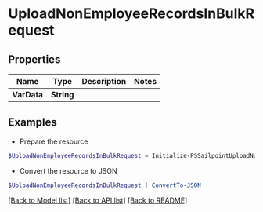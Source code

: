 # UploadNonEmployeeRecordsInBulkRequest
## Properties

Name | Type | Description | Notes
------------ | ------------- | ------------- | -------------
**VarData** | **String** |  | 

## Examples

- Prepare the resource
```powershell
$UploadNonEmployeeRecordsInBulkRequest = Initialize-PSSailpointUploadNonEmployeeRecordsInBulkRequest  -VarData null
```

- Convert the resource to JSON
```powershell
$UploadNonEmployeeRecordsInBulkRequest | ConvertTo-JSON
```

[[Back to Model list]](../README.md#documentation-for-models) [[Back to API list]](../README.md#documentation-for-api-endpoints) [[Back to README]](../README.md)

